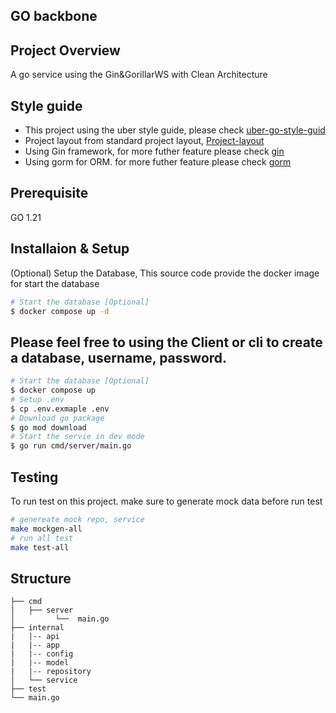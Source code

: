## GO backbone

## Project Overview

A go service using the Gin&GorillarWS with Clean Architecture

## Style guide 

- This project using the uber style guide, please check [uber-go-style-guid](https://github.com/uber-go/guide)
- Project layout from standard project layout, [Project-layout](https://github.com/golang-standards/project-layout)
- Using Gin framework, for more futher feature please check [gin](https://gin-gonic.com/docs/)
- Using gorm for ORM. for more futher feature please check [gorm](https://gorm.io/)

## Prerequisite
GO 1.21 

## Installaion & Setup
(Optional) Setup the Database, This source code provide the docker image for start the database 
```bash
# Start the database [Optional]
$ docker compose up -d 
```
Please feel free to using the Client or cli to create a database, username, password. 
------
```bash
# Start the database [Optional]
$ docker compose up 
# Setup .env
$ cp .env.exmaple .env 
# Download go package 
$ go mod download
# Start the servie in dev mode
$ go run cmd/server/main.go
```

## Testing 

To run test on this project. make sure to generate mock data before run test
```bash
# genereate mock repo, service
make mockgen-all
# run all test
make test-all
```

## Structure 
```
├── cmd
|   ├── server
│         └──  main.go
├── internal
|   |-- api
|   |-- app
|   |-- config
|   |-- model
|   |-- repository
│   └── service
├── test
└── main.go
```
